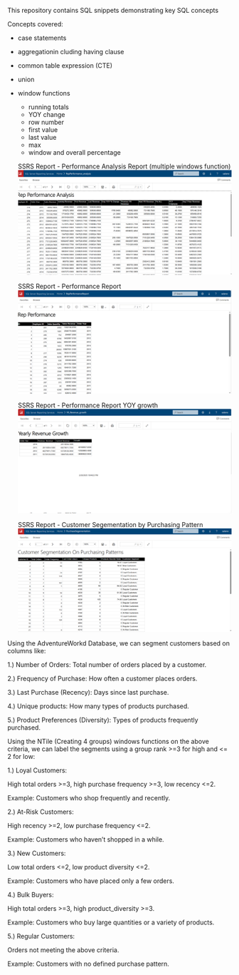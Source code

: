 This repository contains SQL snippets demonstrating key SQL concepts

Concepts covered:

- case statements
- aggregationin cluding having clause
- common table expression (CTE)
- union
- window functions

  - running totals
  - YOY change
  - row number
  - first value
  - last value
  - max
  - window and overall percentage

  SSRS Report - Performance Analysis Report (multiple windows function)
  ![Alt text](T-SQL/SSRS_Performance_analysis.png)

  SSRS Report - Performance Report
  ![Alt text](T-SQL/SSRS_Performance_Report.png)

  SSRS Report - Performance Report YOY growth
  ![Alt text](T-SQL/SSRS_Performance_YOY_growth.png)

  SSRS Report - Customer Segementation by Purchasing Pattern
  ![Alt text](T-SQL/Customer_Segement.png)

Using the AdventureWorkd Database, we can segment customers based on columns like:

1.) Number of Orders: Total number of orders placed by a customer.

2.) Frequency of Purchase: How often a customer places orders.

3.) Last Purchase (Recency): Days since last purchase.

4.) Unique products: How many types of products purchased.

5.) Product Preferences (Diversity): Types of products frequently purchased.

Using the NTile (Creating 4 groups) windows functions on the above criteria,
we can label the segments using a group rank >=3 for high and <= 2 for low:

1.) Loyal Customers:

High total orders >=3, high purchase frequency >=3, low recency <=2.

Example: Customers who shop frequently and recently.

2.) At-Risk Customers:

High recency >=2, low purchase frequency <=2.

Example: Customers who haven’t shopped in a while.

3.) New Customers:

Low total orders <=2, low product diversity <=2.

Example: Customers who have placed only a few orders.

4.) Bulk Buyers:

High total orders >=3, high product_diversity >=3.

Example: Customers who buy large quantities or a variety of products.

5.) Regular Customers:

Orders not meeting the above criteria.

Example: Customers with no defined purchase pattern.
